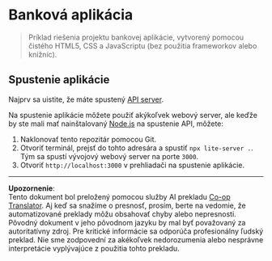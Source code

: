 <!--
CO_OP_TRANSLATOR_METADATA:
{
  "original_hash": "461aa4fc74c6b1789c3a13b5d82c0cd9",
  "translation_date": "2025-08-27T22:04:03+00:00",
  "source_file": "7-bank-project/solution/README.md",
  "language_code": "sk"
}
-->
# Banková aplikácia

> Príklad riešenia projektu bankovej aplikácie, vytvorený pomocou čistého HTML5, CSS a JavaScriptu (bez použitia frameworkov alebo knižníc).

## Spustenie aplikácie

Najprv sa uistite, že máte spustený [API server](../api/README.md).

Na spustenie aplikácie môžete použiť akýkoľvek webový server, ale keďže by ste mali mať nainštalovaný [Node.js](https://nodejs.org) na spustenie API, môžete:

1. Naklonovať tento repozitár pomocou Git.
2. Otvoriť terminál, prejsť do tohto adresára a spustiť `npx lite-server .`. Tým sa spustí vývojový webový server na porte `3000`.
3. Otvoriť `http://localhost:3000` v prehliadači na spustenie aplikácie.

---

**Upozornenie**:  
Tento dokument bol preložený pomocou služby AI prekladu [Co-op Translator](https://github.com/Azure/co-op-translator). Aj keď sa snažíme o presnosť, prosím, berte na vedomie, že automatizované preklady môžu obsahovať chyby alebo nepresnosti. Pôvodný dokument v jeho pôvodnom jazyku by mal byť považovaný za autoritatívny zdroj. Pre kritické informácie sa odporúča profesionálny ľudský preklad. Nie sme zodpovední za akékoľvek nedorozumenia alebo nesprávne interpretácie vyplývajúce z použitia tohto prekladu.